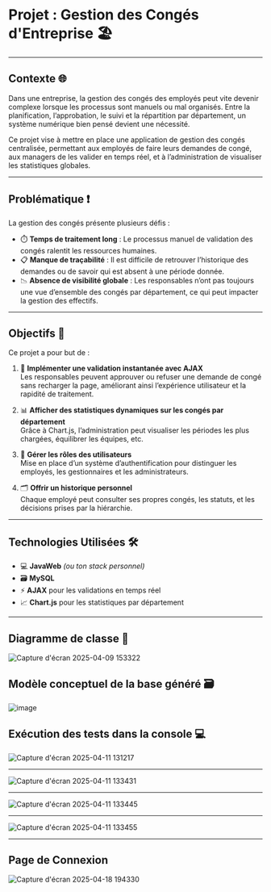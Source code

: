 # **Projet : Gestion des Congés d'Entreprise** 🏖️

---

## **Contexte** 🌐

Dans une entreprise, la gestion des congés des employés peut vite devenir complexe lorsque les processus sont manuels ou mal organisés. Entre la planification, l’approbation, le suivi et la répartition par département, un système numérique bien pensé devient une nécessité.  

Ce projet vise à mettre en place une application de gestion des congés centralisée, permettant aux employés de faire leurs demandes de congé, aux managers de les valider en temps réel, et à l’administration de visualiser les statistiques globales.

---

## **Problématique** ❗️

La gestion des congés présente plusieurs défis :

- ⏱️ **Temps de traitement long** : Le processus manuel de validation des congés ralentit les ressources humaines.  
- 📋 **Manque de traçabilité** : Il est difficile de retrouver l’historique des demandes ou de savoir qui est absent à une période donnée.  
- 📉 **Absence de visibilité globale** : Les responsables n’ont pas toujours une vue d’ensemble des congés par département, ce qui peut impacter la gestion des effectifs.

---

## **Objectifs** 🎯

Ce projet a pour but de :

1. 🔁 **Implémenter une validation instantanée avec AJAX**  
  Les responsables peuvent approuver ou refuser une demande de congé sans recharger la page, améliorant ainsi l’expérience utilisateur et la rapidité de traitement.

2. 📊 **Afficher des statistiques dynamiques sur les congés par département**  
   Grâce à Chart.js, l’administration peut visualiser les périodes les plus chargées, équilibrer les équipes, etc.

4. 👥 **Gérer les rôles des utilisateurs**  
   Mise en place d’un système d’authentification pour distinguer les employés, les gestionnaires et les administrateurs.

5. 🗂 **Offrir un historique personnel**  
   Chaque employé peut consulter ses propres congés, les statuts, et les décisions prises par la hiérarchie.

---

## **Technologies Utilisées** 🛠

- 💻 **JavaWeb** *(ou ton stack personnel)*  
- 🗃️ **MySQL**  
- ⚡ **AJAX** pour les validations en temps réel  
- 📈 **Chart.js** pour les statistiques par département  

---

## **Diagramme de classe** 🧩

![Capture d'écran 2025-04-09 153322](https://github.com/user-attachments/assets/6f081e10-43f4-4b64-91f0-461ce5ccf7b0)

## **Modèle conceptuel de la base généré** 🗃️

![image](https://github.com/user-attachments/assets/4c18e59a-8691-47d2-b8d8-2f019e24e4cf)

## **Exécution des tests dans la console** 💻

![Capture d'écran 2025-04-11 131217](https://github.com/user-attachments/assets/e207f899-57cb-4d2f-9ff2-4520c56a35fc)

---
![Capture d'écran 2025-04-11 133431](https://github.com/user-attachments/assets/61d69fee-31aa-400c-a7f6-7867eddb0dac)


---

![Capture d'écran 2025-04-11 133445](https://github.com/user-attachments/assets/6e320d86-890b-4295-889b-22ae0089b6de)


---

![Capture d'écran 2025-04-11 133455](https://github.com/user-attachments/assets/966f187d-6a62-40ad-a51f-1ec9ad35d583)

---

## **Page de Connexion**

![Capture d'écran 2025-04-18 194330](https://github.com/user-attachments/assets/d3905991-ebc2-48b5-b010-342168e9f540)


